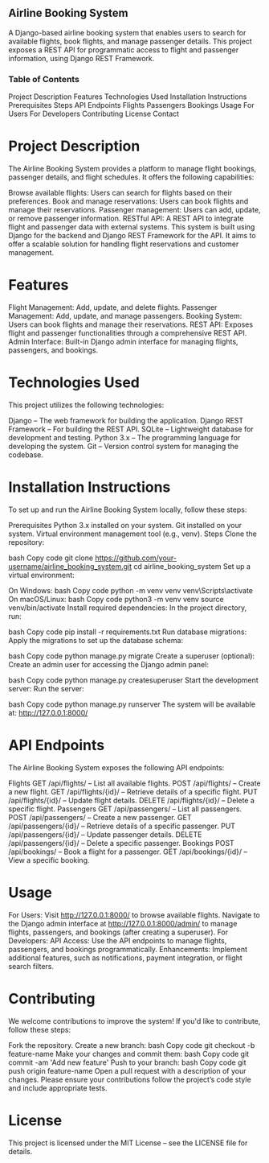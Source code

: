 ## Airline Booking System
A Django-based airline booking system that enables users to search for available flights, book flights, and manage passenger details. This project exposes a REST API for programmatic access to flight and passenger information, using Django REST Framework.

### Table of Contents
Project Description
Features
Technologies Used
Installation Instructions
Prerequisites
Steps
API Endpoints
Flights
Passengers
Bookings
Usage
For Users
For Developers
Contributing
License
Contact
# Project Description
The Airline Booking System provides a platform to manage flight bookings, passenger details, and flight schedules. It offers the following capabilities:

Browse available flights: Users can search for flights based on their preferences.
Book and manage reservations: Users can book flights and manage their reservations.
Passenger management: Users can add, update, or remove passenger information.
RESTful API: A REST API to integrate flight and passenger data with external systems.
This system is built using Django for the backend and Django REST Framework for the API. It aims to offer a scalable solution for handling flight reservations and customer management.

# Features
Flight Management: Add, update, and delete flights.
Passenger Management: Add, update, and manage passengers.
Booking System: Users can book flights and manage their reservations.
REST API: Exposes flight and passenger functionalities through a comprehensive REST API.
Admin Interface: Built-in Django admin interface for managing flights, passengers, and bookings.
# Technologies Used
This project utilizes the following technologies:

Django – The web framework for building the application.
Django REST Framework – For building the REST API.
SQLite – Lightweight database for development and testing.
Python 3.x – The programming language for developing the system.
Git – Version control system for managing the codebase.
# Installation Instructions
To set up and run the Airline Booking System locally, follow these steps:

Prerequisites
Python 3.x installed on your system.
Git installed on your system.
Virtual environment management tool (e.g., venv).
Steps
Clone the repository:

bash
Copy code
git clone https://github.com/your-username/airline_booking_system.git
cd airline_booking_system
Set up a virtual environment:

On Windows:
bash
Copy code
python -m venv venv
venv\Scripts\activate
On macOS/Linux:
bash
Copy code
python3 -m venv venv
source venv/bin/activate
Install required dependencies: In the project directory, run:

bash
Copy code
pip install -r requirements.txt
Run database migrations: Apply the migrations to set up the database schema:

bash
Copy code
python manage.py migrate
Create a superuser (optional): Create an admin user for accessing the Django admin panel:

bash
Copy code
python manage.py createsuperuser
Start the development server: Run the server:

bash
Copy code
python manage.py runserver
The system will be available at: http://127.0.0.1:8000/

# API Endpoints
The Airline Booking System exposes the following API endpoints:

Flights
GET /api/flights/ – List all available flights.
POST /api/flights/ – Create a new flight.
GET /api/flights/{id}/ – Retrieve details of a specific flight.
PUT /api/flights/{id}/ – Update flight details.
DELETE /api/flights/{id}/ – Delete a specific flight.
Passengers
GET /api/passengers/ – List all passengers.
POST /api/passengers/ – Create a new passenger.
GET /api/passengers/{id}/ – Retrieve details of a specific passenger.
PUT /api/passengers/{id}/ – Update passenger details.
DELETE /api/passengers/{id}/ – Delete a specific passenger.
Bookings
POST /api/bookings/ – Book a flight for a passenger.
GET /api/bookings/{id}/ – View a specific booking.
# Usage
For Users:
Visit http://127.0.0.1:8000/ to browse available flights.
Navigate to the Django admin interface at http://127.0.0.1:8000/admin/ to manage flights, passengers, and bookings (after creating a superuser).
For Developers:
API Access: Use the API endpoints to manage flights, passengers, and bookings programmatically.
Enhancements: Implement additional features, such as notifications, payment integration, or flight search filters.
# Contributing
We welcome contributions to improve the system! If you'd like to contribute, follow these steps:

Fork the repository.
Create a new branch:
bash
Copy code
git checkout -b feature-name
Make your changes and commit them:
bash
Copy code
git commit -am 'Add new feature'
Push to your branch:
bash
Copy code
git push origin feature-name
Open a pull request with a description of your changes.
Please ensure your contributions follow the project’s code style and include appropriate tests.

# License
This project is licensed under the MIT License – see the LICENSE file for details.
